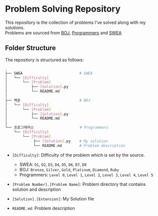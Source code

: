 # Problem Solving Repository

This repository is the collection of problems I've solved along with my solutions.  
Problems are sourced from [BOJ](https://www.acmicpc.net/), [Programmers](https://school.programmers.co.kr/learn/challenges) and [SWEA](https://swexpertacademy.com/main/code/problem/problemList.do)

## Folder Structure

The repository is structured as follows:

```bash
.
├── SWEA                          # SWEA
│   └── [Difficulty]
│       └── [Problem]
│           ├── [Solution].py
│           └── README.md
│
├── 백준                           # BOJ
│   └── [Difficulty]
│       └── [Problem]
│           ├── [Solution].py 
│           └── README.md
│
└── 프로그래머스                     # Programmers
    └── [Difficulty]
        └── [Problem]
             ├── [Solution].py    # My solution
             └── README.md        # Problem description
```

- `[Difficulty]`: Difficulty of the problem which is set by the source.

  - SWEA: `D1`, `D2`, `D3`, `D4`, `D5`, `D6`, `D7`, `D8`
  - BOJ: `Bronze`, `Silver`, `Gold`, `Platinum`, `Diamond`, `Ruby`
  - Programmers: `Level 0`, `Level 1`, `Level 2`, `Level 3`, `Level 4`, `Level 5`

- `[Problem Number].[Problem Name]`: Problem directory that contains solution and description
- `[Solution].[Extension]`: My Solution file
- `README.md`: Problem description
